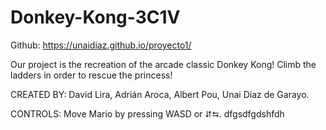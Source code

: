 # Donkey-Kong-3C1V

Github: https://unaidiaz.github.io/proyecto1/

Our project is the recreation of the arcade classic Donkey Kong!
Climb the ladders in order to rescue the princess! 

CREATED BY:
David Lira, Adrián Aroca, Albert Pou, Unai Díaz de Garayo.

CONTROLS:
Move Mario by pressing WASD or ⮃⮀.
dfgsdfgdshfdh